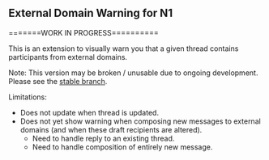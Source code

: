 ## External Domain Warning for N1
=======WORK IN PROGRESS==========

This is an extension to visually warn you that a given thread contains participants from external domains.

Note: This version may be broken / unusable due to ongoing development. Please see the [stable branch](https://github.com/berndverst/nylasn1-external-warning-plugin/tree/stable).

Limitations:
- Does not update when thread is updated.
- Does not yet show warning when composing new messages to external domains (and when these draft recipients are altered).
  - Need to handle reply to an existing thread.
  - Need to handle composition of entirely new message.
